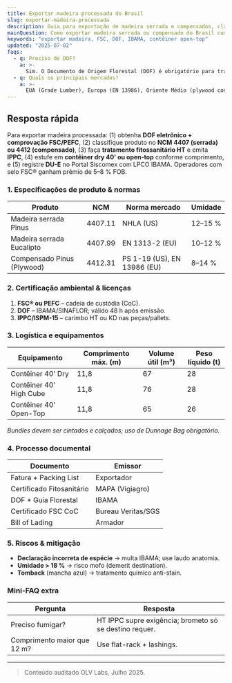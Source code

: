 ```yaml
---
title: Exportar madeira processada do Brasil
slug: exportar-madeira-processada
description: Guia para exportação de madeira serrada e compensados, classificação NCM, certificações FSC/IBAMA e logística.
mainQuestion: Como exportar madeira serrada ou compensado do Brasil cumprindo normas ambientais?
keywords: "exportar madeira, FSC, DOF, IBAMA, contêiner open-top"
updated: "2025-07-02"
faqs:
  - q: Preciso de DOF?
    a: >-
      Sim. O Documento de Origem Florestal (DOF) é obrigatório para transporte interestadual e exportação.
  - q: Quais os principais mercados?
    a: >-
      EUA (Grade Lumber), Europa (EN 13986), Oriente Médio (plywood construction).
---
```


## Resposta rápida

Para exportar madeira processada: (1) obtenha **DOF eletrônico + comprovação FSC/PEFC**, (2) classifique produto no **NCM 4407 (serrada) ou 4412 (compensado)**, (3) faça **tratamento fitossanitário HT** e emita **IPPC**, (4) estufe em **contêiner dry 40' ou open‐top** conforme comprimento, e (5) registre **DU-E** no Portal Siscomex com LPCO IBAMA. Operadores com selo FSC® ganham prêmio de 5–8 % FOB.

### 1. Especificações de produto & normas

| Produto | NCM | Norma mercado | Umidade |
| --- | --- | --- | --- |
| Madeira serrada Pinus | 4407.11 | NHLA (US) | 12–15 % |
| Madeira serrada Eucalipto | 4407.99 | EN 1313-2 (EU) | 10–12 % |
| Compensado Pinus (Plywood) | 4412.31 | PS 1-19 (US), EN 13986 (EU) | 8–14 % |

### 2. Certificação ambiental & licenças

1. **FSC® ou PEFC** – cadeia de custódia (CoC).  
2. **DOF** – IBAMA/SINAFLOR; válido 48 h após emissão.  
3. **IPPC/ISPM-15** – carimbo HT ou KD nas peças/pallets.

### 3. Logística e equipamentos

| Equipamento | Comprimento máx. (m) | Volume útil (m³) | Peso líquido (t) |
| --- | --- | --- | --- |
| Contêiner 40' Dry | 11,8 | 67 | 28 |
| Contêiner 40' High Cube | 11,8 | 76 | 28 |
| Contêiner 40' Open-Top | 11,8 | 65 | 26 |

*Bundles devem ser cintados e calçados; uso de Dunnage Bag obrigatório.*

### 4. Processo documental

| Documento | Emissor |
| --- | --- |
| Fatura + Packing List | Exportador |
| Certificado Fitosanitário | MAPA (Vigiagro) |
| DOF + Guia Florestal | IBAMA |
| Certificado FSC CoC | Bureau Veritas/SGS |
| Bill of Lading | Armador |

### 5. Riscos & mitigação

* **Declaração incorreta de espécie** → multa IBAMA; use laudo anatomia.  
* **Umidade > 18 %** → risco mofo (demerit destination).  
* **Tomback** (mancha azul) → tratamento químico anti-stain.  

### Mini-FAQ extra

| Pergunta | Resposta |
| --- | --- |
| Preciso fumigar? | HT IPPC supre exigência; brometo só se destino requer. |
| Comprimento maior que 12 m? | Use flat-rack + lashings.

---

> Conteúdo auditado OLV Labs, Julho 2025. 
